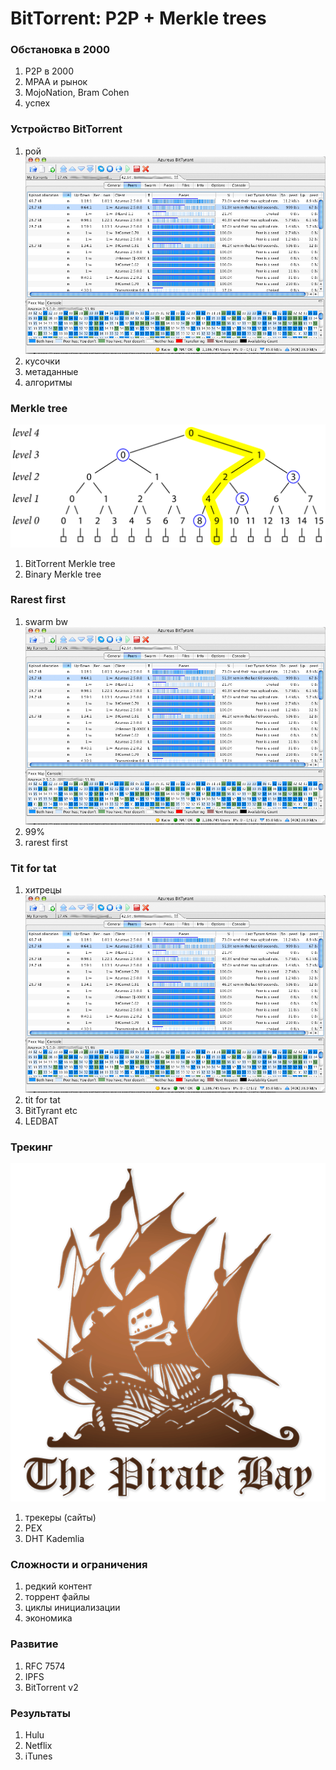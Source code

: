 [comment]: # (THEME = night)

#   BitTorrent: P2P + Merkle trees

[comment]: # (!!!)

### Обстановка в 2000

 1. P2P в 2000
 2. MPAA и рынок
 3. MojoNation, Bram Cohen
 4. успех

[comment]: # (!!!)
### Устройство BitTorrent
 1. рой 
![bittorrent](media/swarm_view.jpg) <!-- .element: style="float:right; width: 70%; margin: 10px; " -->
 2. кусочки
 3. метаданные
 4. алгоритмы

[comment]: # (!!!)
### Merkle tree
![bittorrent](media/binary.png) <!-- .element: style="float:right; width: 100%;" -->

 1. BitTorrent Merkle tree
 2. Binary Merkle tree

[comment]: # (!!!)
### Rarest first

 1. swarm bw
![bittorrent](media/swarm_view.jpg) <!-- .element: style="float:right; width: 70%; margin: 10px; " -->
 2. 99%
 3. rarest first

[comment]: # (!!!)
### Tit for tat

 1. хитрецы
![bittorrent](media/swarm_view.jpg) <!-- .element: style="float:right; width: 80%;" -->
 2. tit for tat
 3. BitTyrant etc
 4. LEDBAT

[comment]: # (!!!)
### Трекинг

![bittorrent](media/The_Pirate_Bay.png) <!-- .element: style="float:right; width: 50%;" -->
 1. трекеры (сайты)
 2. PEX
 3. DHT Kademlia

[comment]: # (!!!)
### Сложности и ограничения

 1. редкий контент
 2. торрент файлы
 3. циклы инициализации
 4. экономика

[comment]: # (!!!)
### Развитие 

 1. RFC 7574
 2. IPFS
 3. BitTorrent v2

[comment]: # (!!!)
### Результаты

 1. Hulu
 2. Netflix
 3. iTunes

